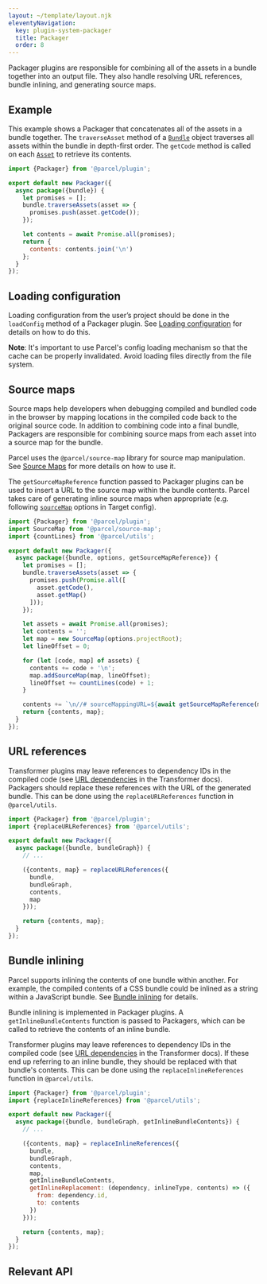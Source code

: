```yaml
---
layout: ~/template/layout.njk
eleventyNavigation:
  key: plugin-system-packager
  title: Packager
  order: 8
---
```


Packager plugins are responsible for combining all of the assets in a bundle together into an output file. They also handle resolving URL references, bundle inlining, and generating source maps.

## Example

This example shows a Packager that concatenates all of the assets in a bundle together. The `traverseAsset` method of a [`Bundle`](/plugin-system/bundler/#Bundle) object traverses all assets within the bundle in depth-first order. The `getCode` method is called on each [`Asset`](/plugin-system/transformer/#BaseAsset) to retrieve its contents.

```javascript
import {Packager} from '@parcel/plugin';

export default new Packager({
  async package({bundle}) {
    let promises = [];
    bundle.traverseAssets(asset => {
      promises.push(asset.getCode());
    });

    let contents = await Promise.all(promises);
    return {
      contents: contents.join('\n')
    };
  }
});
```

## Loading configuration

Loading configuration from the user’s project should be done in the `loadConfig` method of a Packager plugin. See [Loading configuration](/plugin-system/authoring-plugins/#loading-configuration) for details on how to do this.

<warning>

**Note**: It's important to use Parcel's config loading mechanism so that the cache can be properly invalidated. Avoid loading files directly from the file system.

</warning>

## Source maps

Source maps help developers when debugging compiled and bundled code in the browser by mapping locations in the compiled code back to the original source code. In addition to combining code into a final bundle, Packagers are responsible for combining source maps from each asset into a source map for the bundle.

Parcel uses the `@parcel/source-map` library for source map manipulation. See [Source Maps](/plugin-system/source-maps/) for more details on how to use it.

The `getSourceMapReference` function passed to Packager plugins can be used to insert a URL to the source map within the bundle contents. Parcel takes care of generating inline source maps when appropriate (e.g. following [`sourceMap`](/features/targets/#sourcemap) options in Target config).

```javascript
import {Packager} from '@parcel/plugin';
import SourceMap from '@parcel/source-map';
import {countLines} from '@parcel/utils';

export default new Packager({
  async package({bundle, options, getSourceMapReference}) {
    let promises = [];
    bundle.traverseAssets(asset => {
      promises.push(Promise.all([
        asset.getCode(),
        asset.getMap()
      ]));
    });

    let assets = await Promise.all(promises);
    let contents = '';
    let map = new SourceMap(options.projectRoot);
    let lineOffset = 0;

    for (let [code, map] of assets) {
      contents += code + '\n';
      map.addSourceMap(map, lineOffset);
      lineOffset += countLines(code) + 1;
    }

    contents += `\n//# sourceMappingURL=${await getSourceMapReference(map)}\n`;
    return {contents, map};
  }
});
```

## URL references

Transformer plugins may leave references to dependency IDs in the compiled code (see [URL dependencies](/plugin-system/transformer/#url-dependencies) in the Transformer docs). Packagers should replace these references with the URL of the generated bundle. This can be done using the `replaceURLReferences` function in `@parcel/utils`.

```javascript
import {Packager} from '@parcel/plugin';
import {replaceURLReferences} from '@parcel/utils';

export default new Packager({
  async package({bundle, bundleGraph}) {
    // ...

    ({contents, map} = replaceURLReferences({
      bundle,
      bundleGraph,
      contents,
      map
    }));

    return {contents, map};
  }
});
```

## Bundle inlining

Parcel supports inlining the contents of one bundle within another. For example, the compiled contents of a CSS bundle could be inlined as a string within a JavaScript bundle. See [Bundle inlining](/features/bundle-inlining/) for details.

Bundle inlining is implemented in Packager plugins. A `getInlineBundleContents` function is passed to Packagers, which can be called to retrieve the contents of an inline bundle.

Transformer plugins may leave references to dependency IDs in the compiled code (see [URL dependencies](/plugin-system/transformer/#url-dependencies) in the Transformer docs). If these end up referring to an inline bundle, they should be replaced with that bundle's contents. This can be done using the `replaceInlineReferences` function in `@parcel/utils`.

```javascript
import {Packager} from '@parcel/plugin';
import {replaceInlineReferences} from '@parcel/utils';

export default new Packager({
  async package({bundle, bundleGraph, getInlineBundleContents}) {
    // ...

    ({contents, map} = replaceInlineReferences({
      bundle,
      bundleGraph,
      contents,
      map,
      getInlineBundleContents,
      getInlineReplacement: (dependency, inlineType, contents) => ({
        from: dependency.id,
        to: contents
      })
    }));

    return {contents, map};
  }
});
```

## Relevant API

<include src="packager.html"></include>
